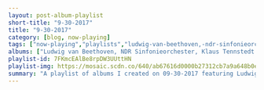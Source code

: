 ```yaml
---
layout: post-album-playlist
short-title: "9-30-2017"
title: "9-30-2017"
category: [blog, now-playing]
tags: ["now-playing","playlists","ludwig-van-beethoven,-ndr-sinfonieorchester,-klaus-tennstedt","desmond-dekker-&-the-aces","alton-ellis","prince-buster","the-rulers","derrick-morgan","joe-white","hazel-&-the-jolly-boys,-the-fugitives","spanishtonians","clancy-eccles","alton-ellis","desmond-dekker-&-the-aces","the-valentines","the-rulers","the-valentines","the-heptones","alton-ellis-&-the-flames","the-wailers","the-baba-brooks-band","the-rio-grandes","the-ethiopians","prince-buster","count-lasher,-lynn-taitt,-the-baba-brooks-band","prince-buster","the-clarendonians","alton-ellis-&-the-flames,-the-baba-brooks-band","desmond-dekker-&-the-aces","hugh-godfrey","lloyd-robinson","prince-buster","various-artists","lynn-taitt-&-the-comets","various-artists","prince-buster","derrick-morgan","lee-\"scratch\"-perry,-the-sensations","various-artists","desmond-dekker-&-the-aces","sonny-burke","junior-smith","dandy","various-artists","day-wave","black-cobra","wesley-sprayue","nigel-westlake,-melbourne-symphony-orchestra","panic!-at-the-disco","various-artists","foster-the-people"]
albums: ["Ludwig van Beethoven, NDR Sinfonieorchester, Klaus Tennstedt - Beethoven: Symphony No. 3 in E-Flat Major, Op. 55 Eroica & Coriolan Overture, Op. 62","Desmond Dekker & The Aces - 007: The Best Of Desmond Dekker","Alton Ellis - Mr Soul Of Jamaica - Greatest Hits","Prince Buster - Prince Buster - Fabulous Greatest Hits [Diamond Range]","The Rulers - Trojan Presents: Ska","Derrick Morgan - The Trojan Rude Boy Collection","Joe White - Trojan Presents: Mod Ska","Hazel & The Jolly Boys, The Fugitives - The Trojan Rude Boy Collection","Spanishtonians - Trojan Presents: Ska","Clancy Eccles - The Trojan Rude Boy Collection","Alton Ellis - Mr Soul Of Jamaica - Greatest Hits","Desmond Dekker & The Aces - The Best of Desmond Dekker","The Valentines - The Trojan Rude Boy Collection","The Rulers - Trojan Presents: Mod Ska","The Valentines - The Trojan Rude Boy Collection","The Heptones - Peace and Harmony: The Trojan Anthology","Alton Ellis & The Flames - Treasure Isle Presents Rock Steady","The Wailers - Songs Of Freedom","The Baba Brooks Band - Treasure Isle Presents: Ska","The Rio Grandes - The Trojan Rude Boy Collection","The Ethiopians - Studio One Ska Fever! More Ska Sounds from Sir Coxsone's Downbeat 1962-65","Prince Buster - Prince Buster - Fabulous Greatest Hits [Diamond Range]","Count Lasher, Lynn Taitt, The Baba Brooks Band - The Trojan Rude Boy Collection","Prince Buster - Ska and Rocksteady Collection, Vol. 1","The Clarendonians - Studio One Ska Fever! More Ska Sounds from Sir Coxsone's Downbeat 1962-65","Alton Ellis & The Flames, The Baba Brooks Band - Treasure Isle Presents Ska","Desmond Dekker & The Aces - The Best of Desmond Dekker","Hugh Godfrey - Studio One Ska Fever! More Ska Sounds from Sir Coxsone's Downbeat 1962-65","Lloyd Robinson - The Trojan Rude Boy Collection","Prince Buster - Ska and Rocksteady Collection, Vol. 1","Various Artists - The Trojan Rude Boy Collection","Lynn Taitt & The Comets - Trojan Presents Mod Ska","Various Artists - The Trojan Rude Boy Collection","Prince Buster - Prince Buster - Fabulous Greatest Hits [Diamond Range]","Derrick Morgan - The Trojan Rude Boy Collection","Lee \"Scratch\" Perry, The Sensations - I Am the Upsetter - The Story of the Lee Scratch Perry Golden Years","Various Artists - The Trojan Rude Boy Collection","Desmond Dekker & The Aces - The Best of Desmond Dekker","Sonny Burke - Trojan Presents: Mod Ska","Junior Smith - Trojan Presents Mod Ska","Dandy - Trojan Presents: Classic Reggae - The Soundtrack to Jamaica","Various Artists - Mr Soul of Jamaica","Day Wave - The Days We Had","Black Cobra - Imperium Simulacra","Wesley Sprayue - Zelda: Ocarina of Time - Piano","Nigel Westlake, Melbourne Symphony Orchestra - Babe: Orchestral Soundtrack","Panic! At The Disco - Vices & Virtues","Various Artists - Opus","Foster The People - Sacred Hearts Club"]
playlist-id: 7FKmcEAlBe8rpDW3UUttHN
playlist-img: https://mosaic.scdn.co/640/ab67616d0000b27312cb7a9a648b0ef79e7e9d31ab67616d0000b2732ec1d3af32cb06eb27ded350ab67616d0000b273984fb7e39cf364e625a68dfeab67616d0000b273ffa60387cc86dca0d6a23f36
summary: "A playlist of albums I created on 09-30-2017 featuring Ludwig van Beethoven, NDR Sinfonieorchester, Klaus Tennstedt, Desmond Dekker & The Aces, Alton Ellis, Prince Buster, The Rulers, Derrick Morgan, Joe White, Hazel & The Jolly Boys, The Fugitives, Spanishtonians, Clancy Eccles, Alton Ellis, Desmond Dekker & The Aces, The Valentines, The Rulers, The Valentines, The Heptones, Alton Ellis & The Flames, The Wailers, The Baba Brooks Band, The Rio Grandes, The Ethiopians, Prince Buster, Count Lasher, Lynn Taitt, The Baba Brooks Band, Prince Buster, The Clarendonians, Alton Ellis & The Flames, The Baba Brooks Band, Desmond Dekker & The Aces, Hugh Godfrey, Lloyd Robinson, Prince Buster, Various Artists, Lynn Taitt & The Comets, Various Artists, Prince Buster, Derrick Morgan, Lee \"Scratch\" Perry, The Sensations, Various Artists, Desmond Dekker & The Aces, Sonny Burke, Junior Smith, Dandy, Various Artists, Day Wave, Black Cobra, Wesley Sprayue, Nigel Westlake, Melbourne Symphony Orchestra, Panic! At The Disco, Various Artists, and Foster The People"
---
```

